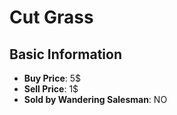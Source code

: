 # Cut Grass

## Basic Information

- **Buy Price**: 5$
- **Sell Price**: 1$
- **Sold by Wandering Salesman**: NO